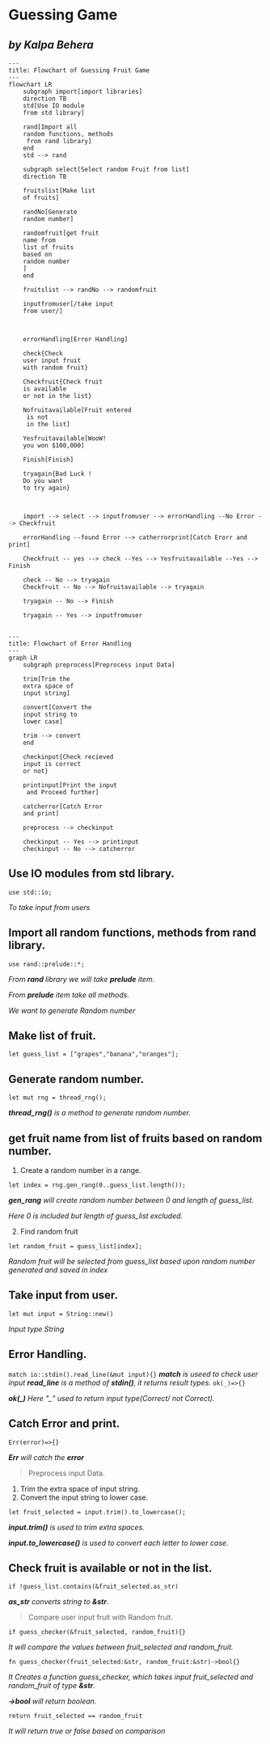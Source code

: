# Guessing Game
*by Kalpa Behera*
---

```mermaid
---
title: Flowchart of Guessing Fruit Game
---
flowchart LR
    subgraph import[import libraries]
    direction TB
    std[Use IO module
    from std library]

    rand[Import all 
    random functions, methods
     from rand library]
    end
    std --> rand

    subgraph select[Select random Fruit from list]
    direction TB

    fruitslist[Make list
    of fruits]

    randNo[Generate
    random number]

    randomfruit[get fruit
    name from 
    list of fruits 
    based on
    random number
    ]
    end

    fruitslist --> randNo --> randomfruit
    
    inputfromuser[/take input
    from user/]



    errorHandling[Error Handling]

    check{Check 
    user input fruit
    with random fruit}

    Checkfruit{Check fruit 
    is available 
    or not in the list}

    Nofruitavailable[Fruit entered
     is not 
     in the list]

    Yesfruitavailable[WooW!
    you won $100,000]

    Finish[Finish]

    tryagain{Bad Luck !
    Do you want 
    to try again}



    import --> select --> inputfromuser --> errorHandling --No Error --> Checkfruit

    errorHandling --found Error --> catherrorprint[Catch Erorr and print]

    Checkfruit -- yes --> check --Yes --> Yesfruitavailable --Yes --> Finish

    check -- No --> tryagain
    Checkfruit -- No --> Nofruitavailable --> tryagain

    tryagain -- No --> Finish

    tryagain -- Yes --> inputfromuser


```

```mermaid
---
title: Flowchart of Error Handling
---
graph LR
    subgraph preprocess[Preprocess input Data]
    
    trim[Trim the 
    extra space of 
    input string]

    convert[Convert the 
    input string to 
    lower case]

    trim --> convert
    end

    checkinput{Check recieved 
    input is correct
    or not}

    printinput[Print the input
     and Proceed further]

    catcherror[Catch Error
    and print]

    preprocess --> checkinput

    checkinput -- Yes --> printinput
    checkinput -- No --> catcherror

```


## Use IO modules from std library.

`use std::io;`

*To take input from users*

## Import all random functions, methods from rand library.

`use rand::prelude::*;`

*From **rand** library we will take **prelude** item.*

*From **prelude** item take all methods.*

*We want to generate Random number*

## Make list of fruit.

`let guess_list = ["grapes","banana","oranges"];`

## Generate random number.

`let mut rng = thread_rng();`

***thread_rng()** is a method to generate random number.*

## get fruit name from list of fruits based on random number.

1. Create a random number in a range.

`let index = rng.gen_rang(0..guess_list.length());`

***gen_rang** will create random number between 0 and length of guess_list.*

*Here 0 is included but length of guess_list excluded.*

2. Find random fruit

`let random_fruit = guess_list[index];`

*Random fruit will be selected from guess_list based upon random number generated and saved in index*

## Take input from user.

`let mut input = String::new()`

 *Input type String*

## Error Handling.

`match io::stdin().read_line(&mut input){}`
***match** is useed to check user input*
***read_line** is a method of **stdin()**, it returns result types.*
`ok(_)=>{}`

***ok(_)** Here "_" used to return input type(Correct/ not Correct).*

## Catch Error and print.

`Err(error)=>{}`

***Err** will catch the **error***

> Preprocess input Data.
1. Trim the extra space of input string.
2. Convert the input string to lower case.

`let fruit_selected = input.trim().to_lowercase();`

***input.trim()** is used to trim extra spaces.*

***input.to_lowercase()** is used to convert each letter to lower case.*

## Check fruit is available or not in the list.

`if !guess_list.contains(&fruit_selected.as_str)`

***as_str** converts string to **&str**.*

> Compare user input fruit with Random fruit.

`if guess_checker(&fruit_selected, random_fruit){}`

*It will compare the values between fruit_selected and random_fruit.*

`fn guess_checker(fruit_selected:&str, random_fruit:&str)->bool{}`

*It Creates a function guess_checker, which takes input fruit_selected and random_fruit of type **&str**.*

***->bool** will return boolean.*

`return fruit_selected == random_fruit`

*It will return true or false based on comparison*















